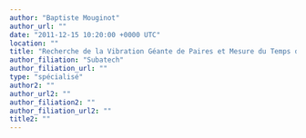 ```yaml
---
author: "Baptiste Mouginot"
author_url: ""
date: "2011-12-15 10:20:00 +0000 UTC"
location: ""
title: "Recherche de la Vibration Géante de Paires et Mesure du Temps de Vie du Premier Etat Excité 2⁺ du ⁷⁴Zn par Méthode Plunger"
author_filiation: "Subatech"
author_filiation_url: ""
type: "spécialisé"
author2: ""
author_url2: ""
author_filiation2: ""
author_filiation_url2: ""
title2: ""
---
```


